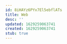 ```yaml
---
id: 8iHAYz6PYx7El5ebflATs
title: Web
desc: ''
updated: 1629259063741
created: 1629259063741
stub: true
---
```


